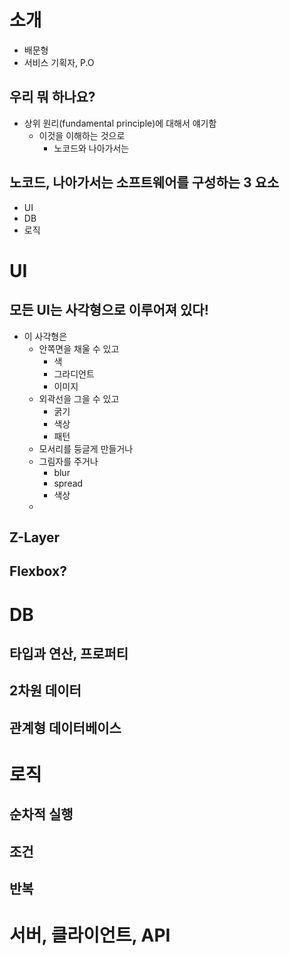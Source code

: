 
# 소개

- 배문형
- 서비스 기획자, P.O

## 우리 뭐 하나요?

- 상위 원리(fundamental principle)에 대해서 얘기함
	- 이것을 이해하는 것으로
		- 노코드와 나아가서는 

## 노코드, 나아가서는 소프트웨어를 구성하는 3 요소

- UI
- DB
- 로직

# UI

## 모든 UI는 사각형으로 이루어져 있다!

- 이 사각형은
	- 안쪽면을 채울 수 있고
		- 색
		- 그라디언트
		- 이미지
	- 외곽선을 그을 수 있고
		- 굵기
		- 색상
		- 패턴
	- 모서리를 둥글게 만들거나
	- 그림자를 주거나
		- blur
		- spread
		- 색상
	- 

## Z-Layer

## Flexbox?

# DB

## 타입과 연산, 프로퍼티

## 2차원 데이터

## 관계형 데이터베이스

# 로직

## 순차적 실행

## 조건

## 반복

# 서버, 클라이언트, API
